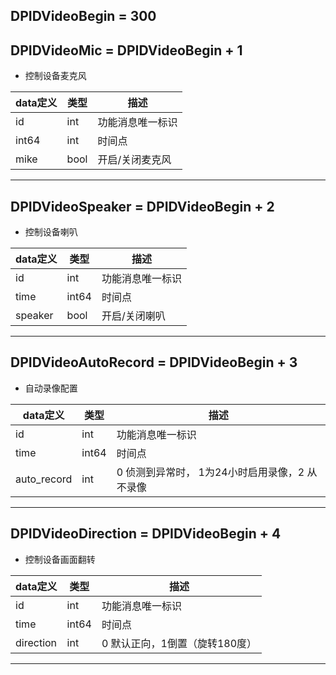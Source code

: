 ## DPIDVideoBegin = 300
## DPIDVideoMic = DPIDVideoBegin + 1

*  控制设备麦克风

|  data定义 |    类型| 描述 | 
|---|---|---|
|id|int| 功能消息唯一标识|
|int64| int| 时间点 |
|mike|bool| 开启/关闭麦克风 |

  
---

## DPIDVideoSpeaker = DPIDVideoBegin + 2

*  控制设备喇叭

|  data定义 |    类型| 描述 | 
|---|---|---|
|id|int| 功能消息唯一标识|
|time| int64| 时间点 |
|speaker|bool| 开启/关闭喇叭 |

 ---

## DPIDVideoAutoRecord = DPIDVideoBegin + 3
 
* 自动录像配置

|  data定义 |    类型| 描述 | 
|---|---|---|
|id|int| 功能消息唯一标识|
|time| int64| 时间点 |
|auto_record|int|  0 侦测到异常时， 1为24小时启用录像，2 从不录像 |
 

---

## DPIDVideoDirection = DPIDVideoBegin + 4

*  控制设备画面翻转

|  data定义 |    类型| 描述 | 
|---|---|---|
|id|int| 功能消息唯一标识|
|time| int64| 时间点 |
|direction|int| 0 默认正向，1倒置（旋转180度） |

 
  
---